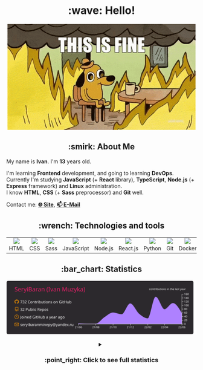 <h1 align="center">:wave: Hello!</h1>

<p align="center"><img src="images/this-is-fine.gif" /></p>

<h2 align="center">:smirk: About Me</h2>

My name is **Ivan**. I'm **13** years old.

I'm learning **Frontend** development, and going to learning **DevOps**.  
Currently I'm studying **JavaScript** (+ **React** library), **TypeScript**, **Node.js** (+ **Express** framework) and **Linux** administration.  
I know **HTML**, **CSS** (+ **Sass** preprocessor) and **Git** well.  

Contact me: [**:globe_with_meridians: Site**](https://seryibaran.github.io), [**:mailbox: E-Mail**](mailto:seryibaranminepy@yandex.ru)

<h2 align="center">:wrench: Technologies and tools</h2>
<table style="border-size:0px" align="center">
  <tr>
    <td style="border: none;" width="90" align="center"><a href="https://developer.mozilla.org/docs/Web/HTML"><img src="https://cdn.iconscout.com/icon/free/png-64/html-1175208.png"></a>HTML</td>
    <td style="border: none;" width="90" align="center"><a href="https://developer.mozilla.org/docs/Web/CSS"><img src="https://cdn.iconscout.com/icon/free/png-64/css-1175237.png"></a>CSS</td>
    <td style="border: none;" width="90" align="center"><a href="https://sass-lang.com/"><img src="https://cdn.iconscout.com/icon/free/png-64/sass-226054.png"></a>Sass</td>
    <td style="border: none;" width="90" align="center"><a href="https://developer.mozilla.org/docs/Web/JavaScript"><img src="https://cdn.iconscout.com/icon/free/png-64/js-3029998.png"></a>JavaScript</td>
    <td style="border: none;" width="90" align="center"><a href="https://nodejs.org"><img src="https://cdn.iconscout.com/icon/free/png-64/node-js-1174925.png"></a>Node.js</td>
    <td style="border: none;" width="90" align="center"><a href="https://reactjs.org/"><img src="https://cdn.iconscout.com/icon/free/png-64/react-282599.png"></a>React.js</td>
    <td style="border: none;" width="90" align="center"><a href="https://www.python.org/"><img src="https://cdn.iconscout.com/icon/free/png-64/python-2-226051.png"></a>Python</td>
    <td style="border: none;" width="90" align="center"><a href="https://git-scm.com/"><img src="https://cdn.iconscout.com/icon/free/png-64/git-225996.png"></a>Git</td>
    <td style="border: none;" width="90" align="center"><a href="https://www.docker.com/"><img src="https://cdn.iconscout.com/icon/free/png-64/docker-2944835.png"></a>Docker</td>
    <td style="border: none;" width="90" align="center"><a href="https://www.kernel.org/"><img src="https://cdn.iconscout.com/icon/free/png-64/linux-1174928.png"></a>Linux</td>
  </tr>
</table>

<h2 align="center">:bar_chart: Statistics</h2>

<p align="center"><img src="https://raw.githubusercontent.com/SeryiBaran/seryibaran/master/profile-summary-card-output/monokai/0-profile-details.svg" /></p>

<details>
  <summary align="center"><h3>:point_right: <b>Click to see full statistics</b></h3></summary>

<!--START_SECTION:waka-->
![Code Time](http://img.shields.io/badge/Code%20Time-24%20hrs%2057%20mins-blue)

![Profile Views](http://img.shields.io/badge/Profile%20Views-0-blue)

**🐱 My GitHub Data** 

> 🏆 478 Contributions in the Year 2022
 > 
> 📦 259.1 kB Used in GitHub's Storage 
 > 
> 🚫 Not Opted to Hire
 > 
> 📜 37 Public Repositories 
 > 
> 🔑 1 Private Repository 
 > 
**I'm an Early 🐤** 

```text
🌞 Morning    115 commits    █████░░░░░░░░░░░░░░░░░░░░   19.56% 
🌆 Daytime    334 commits    ██████████████░░░░░░░░░░░   56.8% 
🌃 Evening    139 commits    ██████░░░░░░░░░░░░░░░░░░░   23.64% 
🌙 Night      0 commits      ░░░░░░░░░░░░░░░░░░░░░░░░░   0.0%

```
📅 **I'm Most Productive on Wednesday** 

```text
Monday       84 commits     ███░░░░░░░░░░░░░░░░░░░░░░   14.29% 
Tuesday      68 commits     ███░░░░░░░░░░░░░░░░░░░░░░   11.56% 
Wednesday    124 commits    █████░░░░░░░░░░░░░░░░░░░░   21.09% 
Thursday     69 commits     ███░░░░░░░░░░░░░░░░░░░░░░   11.73% 
Friday       106 commits    ████░░░░░░░░░░░░░░░░░░░░░   18.03% 
Saturday     78 commits     ███░░░░░░░░░░░░░░░░░░░░░░   13.27% 
Sunday       59 commits     ██░░░░░░░░░░░░░░░░░░░░░░░   10.03%

```


📊 **This Week I Spent My Time On** 

```text
⌚︎ Time Zone: Europe/Moscow

💬 Programming Languages: 
TypeScript               2 hrs 54 mins       █████████████░░░░░░░░░░░░   54.86% 
JavaScript               1 hr 19 mins        ██████░░░░░░░░░░░░░░░░░░░   25.07% 
HTML                     17 mins             █░░░░░░░░░░░░░░░░░░░░░░░░   5.49% 
JSON                     9 mins              ░░░░░░░░░░░░░░░░░░░░░░░░░   2.86% 
SCSS                     8 mins              ░░░░░░░░░░░░░░░░░░░░░░░░░   2.76%

🔥 Editors: 
Sublime Text             4 hrs 26 mins       █████████████████████░░░░   83.94% 
VS Code                  41 mins             ███░░░░░░░░░░░░░░░░░░░░░░   12.94% 
WebStorm                 9 mins              ░░░░░░░░░░░░░░░░░░░░░░░░░   3.13%

🐱‍💻 Projects: 
ddtReactCourse           3 hrs 12 mins       ███████████████░░░░░░░░░░   60.64% 
test                     23 mins             █░░░░░░░░░░░░░░░░░░░░░░░░   7.46% 
seryibaran.github.io     19 mins             █░░░░░░░░░░░░░░░░░░░░░░░░   6.1% 
learn-web                15 mins             █░░░░░░░░░░░░░░░░░░░░░░░░   4.97% 
express-test             15 mins             █░░░░░░░░░░░░░░░░░░░░░░░░   4.72%

💻 Operating System: 
Linux                    5 hrs 17 mins       █████████████████████████   100.0%

```

**I Mostly Code in HTML** 

```text
HTML                     9 repos             ██████░░░░░░░░░░░░░░░░░░░   27.27% 
JavaScript               8 repos             ██████░░░░░░░░░░░░░░░░░░░   24.24% 
SCSS                     5 repos             ███░░░░░░░░░░░░░░░░░░░░░░   15.15% 
Python                   4 repos             ███░░░░░░░░░░░░░░░░░░░░░░   12.12% 
CSS                      3 repos             ██░░░░░░░░░░░░░░░░░░░░░░░   9.09%

```


**Timeline**

![Chart not found](https://raw.githubusercontent.com/SeryiBaran/SeryiBaran/master/charts/bar_graph.png) 


 Last Updated on 17/06/2022 16:37:55 UTC
<!--END_SECTION:waka-->

</details>
